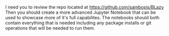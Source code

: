 I need you to review the repo located at https://github.com/sambosis/BLazy
Then you should create a more advanced Jupyter Notebook that can be used to showcase more of it's full capabilites.
The notebooks should both contain everything that is needed including any package installs or git operations that will be needed to run them.